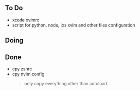 ## To Do

- xcode xvimrc
- script for python, node, ios xvim and other files configuration

## Doing



## Done

- cpy zshrc
- cpy nvim config
    > only copy everything other than autoload
